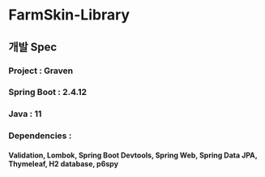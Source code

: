 # FarmSkin-Library
## 개발 Spec
### Project : Graven
### Spring Boot : 2.4.12
### Java : 11
### Dependencies : 
#### Validation, Lombok, Spring Boot Devtools, Spring Web, Spring Data JPA, Thymeleaf, H2 database, p6spy
